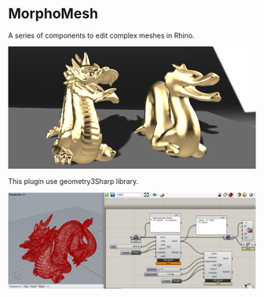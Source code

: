 # MorphoMesh
A series of components to edit complex meshes in Rhino.

![MorphoMesh](https://github.com/AntonelloDN/MorphoMesh/blob/master/examples/morphomesh.png)

This plugin use geometry3Sharp library.

![MorphoMesh Example](https://github.com/AntonelloDN/MorphoMesh/blob/master/examples/example1.gif)

